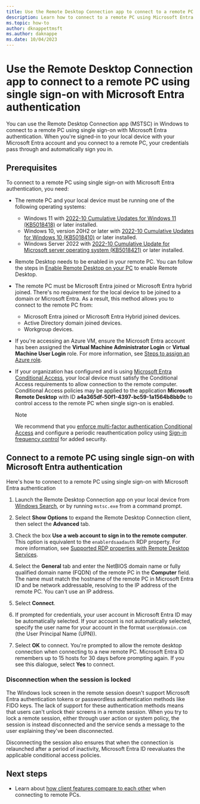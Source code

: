 ```yaml
---
title: Use the Remote Desktop Connection app to connect to a remote PC using single sign-on with Microsoft Entra authentication
description: Learn how to connect to a remote PC using Microsoft Entra authentication for single sign-on with the Remote Desktop Connection client (MSTSC)
ms.topic: how-to
author: dknappettmsft
ms.author: daknappe
ms.date: 10/04/2023
---
```


# Use the Remote Desktop Connection app to connect to a remote PC using single sign-on with Microsoft Entra authentication

You can use the Remote Desktop Connection app (MSTSC) in Windows to connect to a remote PC using single sign-on with Microsoft Entra authentication. When you're signed-in to your local device with your Microsoft Entra account and you connect to a remote PC, your credentials pass through and automatically sign you in.

## Prerequisites

To connect to a remote PC using single sign-on with Microsoft Entra authentication, you need:

- The remote PC and your local device must be running one of the following operating systems:

  - Windows 11 with [2022-10 Cumulative Updates for Windows 11 (KB5018418)](https://support.microsoft.com/kb/KB5018418) or later installed.
  - Windows 10, version 20H2 or later with [2022-10 Cumulative Updates for Windows 10 (KB5018410)](https://support.microsoft.com/kb/KB5018410) or later installed.
  - Windows Server 2022 with [2022-10 Cumulative Update for Microsoft server operating system (KB5018421)](https://support.microsoft.com/kb/KB5018421) or later installed.

- Remote Desktop needs to be enabled in your remote PC. You can follow the steps in [Enable Remote Desktop on your PC](remote-desktop-allow-access.md) to enable Remote Desktop.

- The remote PC must be Microsoft Entra joined or Microsoft Entra hybrid joined. There's no requirement for the local device to be joined to a domain or Microsoft Entra. As a result, this method allows you to connect to the remote PC from:
   - Microsoft Entra joined or Microsoft Entra Hybrid joined devices.
   - Active Directory domain joined devices.
   - Workgroup devices.

- If you're accessing an Azure VM, ensure the Microsoft Entra account has been assigned the **Virtual Machine Administrator Login** or **Virtual Machine User Login** role. For more information, see [Steps to assign an Azure role](/azure/role-based-access-control/role-assignments-steps).

- If your organization has configured and is using [Microsoft Entra Conditional Access](/azure/active-directory/conditional-access/overview), your local device must satisfy the Conditional Access requirements to allow connection to the remote computer. Conditional Access policies may be applied to the application **Microsoft Remote Desktop** with ID **a4a365df-50f1-4397-bc59-1a1564b8bb9c** to control access to the remote PC when single sign-on is enabled.

   > [!NOTE]
   > We recommend that you [enforce multi-factor authentication Conditional Access](/azure/active-directory/conditional-access/howto-conditional-access-policy-all-users-mfa) and configure a periodic reauthentication policy using [Sign-in frequency control](/azure/active-directory/conditional-access/howto-conditional-access-session-lifetime) for added security.

## Connect to a remote PC using single sign-on with Microsoft Entra authentication

Here's how to connect to a remote PC using single sign-on with Microsoft Entra authentication

1. Launch the Remote Desktop Connection app on your local device from [Windows Search](https://support.microsoft.com/windows/search-for-anything-anywhere-b14cc5bf-c92a-1e73-ea18-2845891e6cc8), or by running `mstsc.exe` from a command prompt.

1. Select **Show Options** to expand the Remote Desktop Connection client, then select the **Advanced** tab.

1. Check the box **Use a web account to sign in to the remote computer**. This option is equivalent to the `enablerdsaadauth` RDP property. For more information, see [Supported RDP properties with Remote Desktop Services](/windows-server/remote/remote-desktop-services/clients/rdp-files).

1. Select the **General** tab and enter the NetBIOS domain name or fully qualified domain name (FQDN) of the remote PC in the **Computer** field. The name must match the hostname of the remote PC in Microsoft Entra ID and be network addressable, resolving to the IP address of the remote PC. You can't use an IP address.

1. Select **Connect**.

1. If prompted for credentials, your user account in Microsoft Entra ID may be automatically selected. If your account is not automatically selected, specify the user name for your account in the format `user@domain.com` (the User Principal Name (UPN)).

1. Select **OK** to connect. You're prompted to allow the remote desktop connection when connecting to a new remote PC. Microsoft Entra ID remembers up to 15 hosts for 30 days before prompting again. If you see this dialogue, select **Yes** to connect.

### Disconnection when the session is locked

The Windows lock screen in the remote session doesn't support Microsoft Entra authentication tokens or passwordless authentication methods like FIDO keys. The lack of support for these authentication methods means that users can't unlock their screens in a remote session. When you try to lock a remote session, either through user action or system policy, the session is instead disconnected and the service sends a message to the user explaining they've been disconnected.

Disconnecting the session also ensures that when the connection is relaunched after a period of inactivity, Microsoft Entra ID reevaluates the applicable conditional access policies.

## Next steps

- Learn about [how client features compare to each other](remote-desktop-features.md) when connecting to remote PCs.
